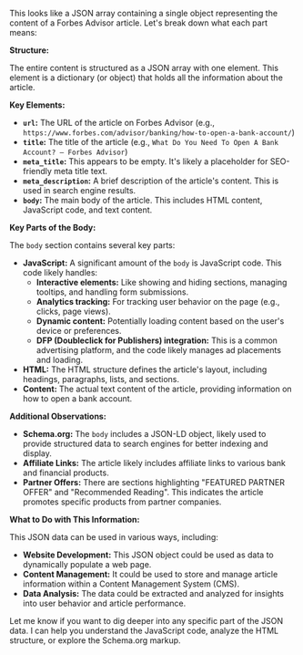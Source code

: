 This looks like a JSON array containing a single object representing the content of a Forbes Advisor article. Let's break down what each part means:

**Structure:**

The entire content is structured as a JSON array with one element. This element is a dictionary (or object) that holds all the information about the article.

**Key Elements:**

* **`url`:** The URL of the article on Forbes Advisor (e.g., `https://www.forbes.com/advisor/banking/how-to-open-a-bank-account/`)
* **`title`:** The title of the article (e.g., `What Do You Need To Open A Bank Account? – Forbes Advisor`)
* **`meta_title`:** This appears to be empty. It's likely a placeholder for SEO-friendly meta title text.
* **`meta_description`:** A brief description of the article's content. This is used in search engine results.
* **`body`:**  The main body of the article. This includes HTML content, JavaScript code, and text content. 

**Key Parts of the Body:**

The `body` section contains several key parts:

* **JavaScript:** A significant amount of the `body` is JavaScript code. This code likely handles:
    * **Interactive elements:**  Like showing and hiding sections, managing tooltips, and handling form submissions. 
    * **Analytics tracking:**  For tracking user behavior on the page (e.g., clicks, page views).
    * **Dynamic content:**  Potentially loading content based on the user's device or preferences.
    * **DFP (Doubleclick for Publishers) integration:** This is a common advertising platform, and the code likely manages ad placements and loading. 
* **HTML:** The HTML structure defines the article's layout, including headings, paragraphs, lists, and sections. 
* **Content:** The actual text content of the article, providing information on how to open a bank account. 

**Additional Observations:**

* **Schema.org:** The `body` includes a JSON-LD object, likely used to provide structured data to search engines for better indexing and display. 
* **Affiliate Links:** The article likely includes affiliate links to various bank and financial products. 
* **Partner Offers:** There are sections highlighting "FEATURED PARTNER OFFER" and "Recommended Reading". This indicates the article promotes specific products from partner companies.

**What to Do with This Information:**

This JSON data can be used in various ways, including:

* **Website Development:** This JSON object could be used as data to dynamically populate a web page.
* **Content Management:** It could be used to store and manage article information within a Content Management System (CMS).
* **Data Analysis:**  The data could be extracted and analyzed for insights into user behavior and article performance.

Let me know if you want to dig deeper into any specific part of the JSON data. I can help you understand the JavaScript code, analyze the HTML structure, or explore the Schema.org markup. 
